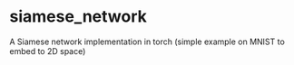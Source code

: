 # siamese_network
A Siamese network implementation in torch (simple example on MNIST to embed to 2D space)
